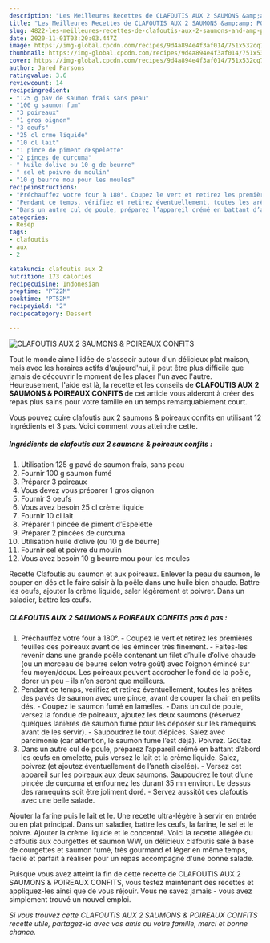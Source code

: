 ```yaml
---
description: "Les Meilleures Recettes de CLAFOUTIS AUX 2 SAUMONS &amp;amp; POIREAUX CONFITS"
title: "Les Meilleures Recettes de CLAFOUTIS AUX 2 SAUMONS &amp;amp; POIREAUX CONFITS"
slug: 4822-les-meilleures-recettes-de-clafoutis-aux-2-saumons-and-amp-poireaux-confits
date: 2020-11-01T03:20:03.447Z
image: https://img-global.cpcdn.com/recipes/9d4a894e4f3af014/751x532cq70/clafoutis-aux-2-saumons-poireaux-confits-photo-principale-de-la-recette.jpg
thumbnail: https://img-global.cpcdn.com/recipes/9d4a894e4f3af014/751x532cq70/clafoutis-aux-2-saumons-poireaux-confits-photo-principale-de-la-recette.jpg
cover: https://img-global.cpcdn.com/recipes/9d4a894e4f3af014/751x532cq70/clafoutis-aux-2-saumons-poireaux-confits-photo-principale-de-la-recette.jpg
author: Jared Parsons
ratingvalue: 3.6
reviewcount: 14
recipeingredient:
- "125 g pav de saumon frais sans peau"
- "100 g saumon fum"
- "3 poireaux"
- "1 gros oignon"
- "3 oeufs"
- "25 cl crme liquide"
- "10 cl lait"
- "1 pince de piment dEspelette"
- "2 pinces de curcuma"
- " huile dolive ou 10 g de beurre"
- " sel et poivre du moulin"
- "10 g beurre mou pour les moules"
recipeinstructions:
- "Préchauffez votre four à 180°. Coupez le vert et retirez les premières feuilles des poireaux avant de les émincer très finement. Faites-les revenir dans une grande poêle contenant un filet d’huile d’olive chaude (ou un morceau de beurre selon votre goût) avec l’oignon émincé sur feu moyen/doux. Les poireaux peuvent accrocher le fond de la poêle, dorer un peu – ils n’en seront que meilleurs."
- "Pendant ce temps, vérifiez et retirez éventuellement, toutes les arêtes des pavés de saumon avec une pince, avant de couper la chair en petits dés. Coupez le saumon fumé en lamelles. Dans un cul de poule, versez la fondue de poireaux, ajoutez les deux saumons (réservez quelques lanières de saumon fumé pour les déposer sur les ramequins avant de les servir). Saupoudrez le tout d’épices. Salez avec parcimonie (car attention, le saumon fumé l’est déjà). Poivrez. Goûtez."
- "Dans un autre cul de poule, préparez l’appareil crémé en battant d’abord les œufs en omelette, puis versez le lait et la crème liquide. Salez, poivrez (et ajoutez éventuellement de l’aneth ciselée). Versez cet appareil sur les poireaux aux deux saumons. Saupoudrez le tout d’une pincée de curcuma et enfournez les durant 35 mn environ. Le dessus des ramequins soit être joliment doré. Servez aussitôt ces clafoutis avec une belle salade."
categories:
- Resep
tags:
- clafoutis
- aux
- 2

katakunci: clafoutis aux 2 
nutrition: 173 calories
recipecuisine: Indonesian
preptime: "PT22M"
cooktime: "PT52M"
recipeyield: "2"
recipecategory: Dessert

---
```



![CLAFOUTIS AUX 2 SAUMONS &amp; POIREAUX CONFITS](https://img-global.cpcdn.com/recipes/9d4a894e4f3af014/751x532cq70/clafoutis-aux-2-saumons-poireaux-confits-photo-principale-de-la-recette.jpg)

Tout le monde aime l'idée de s'asseoir autour d'un délicieux plat maison, mais avec les horaires actifs d'aujourd'hui, il peut être plus difficile que jamais de découvrir le moment de les placer l'un avec l'autre. Heureusement, l'aide est là, la recette et les conseils de <strong> CLAFOUTIS AUX 2 SAUMONS &amp; POIREAUX CONFITS </strong> de cet article vous aideront à créer des repas plus sains pour votre famille en un temps remarquablement court.

<!--inarticleads1-->

Vous pouvez cuire clafoutis aux 2 saumons &amp; poireaux confits en utilisant 12 Ingrédients et 3 pas. Voici comment vous atteindre cette.

##### Ingrédients de clafoutis aux 2 saumons &amp; poireaux confits :

1. Utilisation 125 g pavé de saumon frais, sans peau
1. Fournir 100 g saumon fumé
1. Préparer 3 poireaux
1. Vous devez vous préparer 1 gros oignon
1. Fournir 3 oeufs
1. Vous avez besoin 25 cl crème liquide
1. Fournir 10 cl lait
1. Préparer 1 pincée de piment d’Espelette
1. Préparer 2 pincées de curcuma
1. Utilisation  huile d’olive (ou 10 g de beurre)
1. Fournir  sel et poivre du moulin
1. Vous avez besoin 10 g beurre mou pour les moules


Recette Clafoutis au saumon et aux poireaux. Enlever la peau du saumon, le couper en dés et le faire saisir à la poêle dans une huile bien chaude. Battre les oeufs, ajouter la crème liquide, saler légèrement et poivrer. Dans un saladier, battre les œufs. 

<!--inarticleads2-->

##### CLAFOUTIS AUX 2 SAUMONS &amp; POIREAUX CONFITS pas à pas :

1. Préchauffez votre four à 180°. - Coupez le vert et retirez les premières feuilles des poireaux avant de les émincer très finement. - Faites-les revenir dans une grande poêle contenant un filet d’huile d’olive chaude (ou un morceau de beurre selon votre goût) avec l’oignon émincé sur feu moyen/doux. Les poireaux peuvent accrocher le fond de la poêle, dorer un peu – ils n’en seront que meilleurs.
1. Pendant ce temps, vérifiez et retirez éventuellement, toutes les arêtes des pavés de saumon avec une pince, avant de couper la chair en petits dés. - Coupez le saumon fumé en lamelles. - Dans un cul de poule, versez la fondue de poireaux, ajoutez les deux saumons (réservez quelques lanières de saumon fumé pour les déposer sur les ramequins avant de les servir). - Saupoudrez le tout d’épices. Salez avec parcimonie (car attention, le saumon fumé l’est déjà). Poivrez. Goûtez.
1. Dans un autre cul de poule, préparez l’appareil crémé en battant d’abord les œufs en omelette, puis versez le lait et la crème liquide. Salez, poivrez (et ajoutez éventuellement de l’aneth ciselée). - Versez cet appareil sur les poireaux aux deux saumons. Saupoudrez le tout d’une pincée de curcuma et enfournez les durant 35 mn environ. Le dessus des ramequins soit être joliment doré. - Servez aussitôt ces clafoutis avec une belle salade.


Ajouter la farine puis le lait et le. Une recette ultra-légère à servir en entrée ou en plat principal. Dans un saladier, battre les œufs, la farine, le sel et le poivre. Ajouter la crème liquide et le concentré. Voici la recette allégée du clafoutis aux courgettes et saumon WW, un délicieux clafoutis salé à base de courgettes et saumon fumé, très gourmand et léger en même temps, facile et parfait à réaliser pour un repas accompagné d&#39;une bonne salade. 

<!--inarticleads1-->

<p>
Puisque vous avez atteint la fin de cette recette de CLAFOUTIS AUX 2 SAUMONS &amp; POIREAUX CONFITS, vous testez maintenant des recettes et appliquez-les ainsi que de vous réjouir. Vous ne savez jamais - vous avez simplement trouvé un nouvel emploi.
</p>

<p>
<i>Si vous trouvez cette CLAFOUTIS AUX 2 SAUMONS &amp; POIREAUX CONFITS recette utile, partagez-la avec vos amis ou votre famille, merci et bonne chance.</i>
</p>
